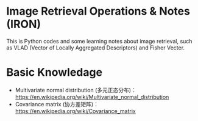 # Image Retrieval Operations &amp; Notes (IRON)
This is Python codes and some learning notes about image retrieval, such as VLAD (Vector of Locally Aggregated Descriptors) and Fisher Vecter.

# Basic Knowledage
* Multivariate normal distribution (多元正态分布)：https://en.wikipedia.org/wiki/Multivariate_normal_distribution
* Covariance matrix (协方差矩阵)：https://en.wikipedia.org/wiki/Covariance_matrix
